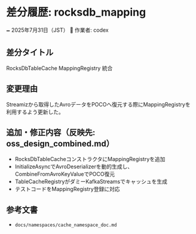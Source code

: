 # 差分履歴: rocksdb_mapping

🗕 2025年7月31日（JST）
🧐 作業者: codex

## 差分タイトル
RocksDbTableCache MappingRegistry 統合

## 変更理由
Streamizから取得したAvroデータをPOCOへ復元する際にMappingRegistryを利用するよう更新した。

## 追加・修正内容（反映先: oss_design_combined.md）
- RocksDbTableCacheコンストラクタにMappingRegistryを追加
- InitializeAsyncでAvroDeserializerを動的生成し、CombineFromAvroKeyValueでPOCO復元
- TableCacheRegistryがダミーKafkaStreamsでキャッシュを生成
- テストコードをMappingRegistry登録に対応

## 参考文書
- `docs/namespaces/cache_namespace_doc.md`
